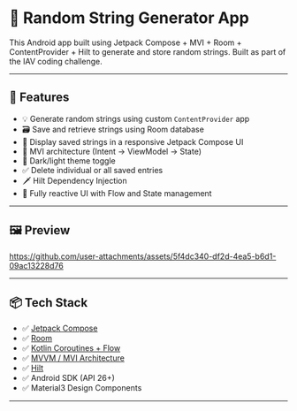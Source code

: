 # 🔡 Random String Generator App

This Android app built using Jetpack Compose + MVI + Room + ContentProvider + Hilt to generate and store random strings. Built as part of the IAV coding challenge.

---

## 🚀 Features

- 💡 Generate random strings using custom `ContentProvider` app
- 🗃 Save and retrieve strings using Room database
- 📃 Display saved strings in a responsive Jetpack Compose UI
- 🧭 MVI architecture (Intent → ViewModel → State)
- 🌙 Dark/light theme toggle
- ✅ Delete individual or all saved entries
- 🗡️ Hilt Dependency Injection
- 🔄 Fully reactive UI with Flow and State management

---

## 🖼️ Preview


https://github.com/user-attachments/assets/5f4dc340-df2d-4ea5-b6d1-09ac13228d76


---

## 📦 Tech Stack

- ✅ [Jetpack Compose](https://developer.android.com/jetpack/compose)
- ✅ [Room](https://developer.android.com/training/data-storage/room)
- ✅ [Kotlin Coroutines + Flow](https://developer.android.com/kotlin/flow)
- ✅ [MVVM / MVI Architecture](https://developer.android.com/jetpack/guide)
- ✅ [Hilt](https://developer.android.com/training/dependency-injection/hilt-android)
- ✅ Android SDK (API 26+)
- ✅ Material3 Design Components

---

